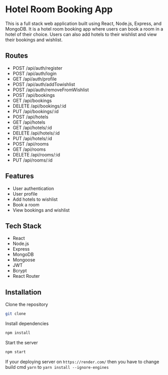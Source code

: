 # Hotel Room Booking App

This is a full stack web application built using React, Node.js, Express, and MongoDB. It is a hotel room booking app where users can book a room in a hotel of their choice. Users can also add hotels to their wishlist and view their bookings and wishlist.

## Routes

- POST /api/auth/register
- POST /api/auth/login
- GET /api/auth/profile
- POST /api/auth/addTowishlist
- POST /api/auth/removeFromWishlist
- POST /api/bookings
- GET /api/bookings
- DELETE /api/bookings/:id
- PUT /api/bookings/:id
- POST /api/hotels
- GET /api/hotels
- GET /api/hotels/:id
- DELETE /api/hotels/:id
- PUT /api/hotels/:id
- POST /api/rooms
- GET /api/rooms
- DELETE /api/rooms/:id
- PUT /api/rooms/:id

## Features

- User authentication
- User profile
- Add hotels to wishlist
- Book a room
- View bookings and wishlist

## Tech Stack

- React
- Node.js
- Express
- MongoDB
- Mongoose
- JWT
- Bcrypt
- React Router

## Installation

Clone the repository

```bash
git clone
```

Install dependencies

```bash
npm install
```

Start the server

```bash
npm start
```

If your deploying server on `https://render.com/` then you have to change build cmd `yarn` to `yarn install --ignore-engines`

